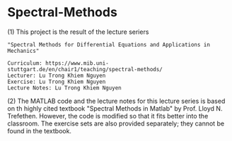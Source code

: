 # Spectral-Methods

(1) This project is the result of the lecture seriers 

    "Spectral Methods for Differential Equations and Applications in Mechanics"

    Curriculum: https://www.mib.uni-stuttgart.de/en/chair1/teaching/spectral-methods/
    Lecturer: Lu Trong Khiem Nguyen
    Exercise: Lu Trong Khiem Nguyen
    Lecture Notes: Lu Trong Khiem Nguyen

(2) The MATLAB code and the lecture notes for this lecture series is based on th highly cited textbook 
    "Spectral Methods in Matlab" by Prof. Lloyd N. Trefethen. However, the code is modified so that it 
    fits better into the classroom. The exercise sets are also provided separately; they cannot be found
    in the textbook.
